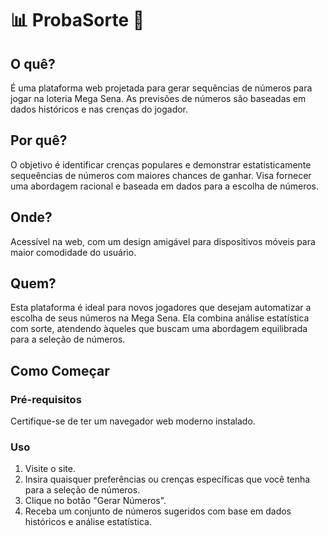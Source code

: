 # 📊 ProbaSorte 🎲

## O quê?
É uma plataforma web projetada para gerar sequências de números para jogar na loteria Mega Sena. As previsões de números são baseadas em dados históricos e nas crenças do jogador.

## Por quê?
O objetivo é identificar crenças populares e demonstrar estatisticamente sequeências de números com maiores chances de ganhar. Visa fornecer uma abordagem racional e baseada em dados para a escolha de números.

## Onde?
Acessível na web, com um design amigável para dispositivos móveis para maior comodidade do usuário.

## Quem?
Esta plataforma é ideal para novos jogadores que desejam automatizar a escolha de seus números na Mega Sena. Ela combina análise estatística com sorte, atendendo àqueles que buscam uma abordagem equilibrada para a seleção de números.

## Como Começar
### Pré-requisitos
Certifique-se de ter um navegador web moderno instalado.

### Uso
1. Visite o site.
2. Insira quaisquer preferências ou crenças específicas que você tenha para a seleção de números.
3. Clique no botão "Gerar Números".
4. Receba um conjunto de números sugeridos com base em dados históricos e análise estatística.
